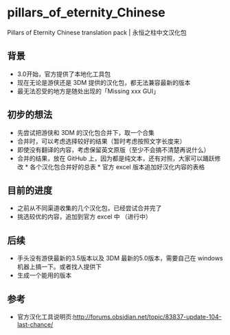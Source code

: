 # pillars_of_eternity_Chinese
Pillars of Eternity Chinese translation pack | 永恒之柱中文汉化包

## 背景
* 3.0开始，官方提供了本地化工具包
* 现在无论是游侠还是 3DM 提供的汉化包，都无法兼容最新的版本
* 最无法忍受的地方是随处出现的「Missing xxx GUI」

## 初步的想法
* 先尝试把游侠和 3DM 的汉化包合并下，取一个合集
* 合并时，可以考虑选择较好的结果（暂时考虑按照文字长度来）
* 即使没有翻译的内容，考虑保留英文原版（至少不会搞不清楚再说什么）
* 合并的结果，放在 GitHub 上，因为都是纯文本，还有对照，大家可以踊跃修改
        * 各个汉化包合并好的总表
        * 官方 excel 版本追加好汉化内容的表格

## 目前的进度
* 之前从不同渠道收集的几个汉化包，已经尝试合并完了
* 挑选较优的内容，追加到官方 excel 中 （进行中）

## 后续
* 手头没有游侠最新的3.5版本以及 3DM 最新的5.0版本，需要自己在 windows 机器上搞一下。或者找人提供下
* 生成一个能用的版本

## 参考
* 官方汉化工具说明页:http://forums.obsidian.net/topic/83837-update-104-last-chance/
